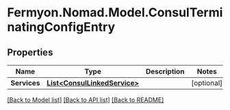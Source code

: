 # Fermyon.Nomad.Model.ConsulTerminatingConfigEntry

## Properties

Name | Type | Description | Notes
------------ | ------------- | ------------- | -------------
**Services** | [**List&lt;ConsulLinkedService&gt;**](ConsulLinkedService.md) |  | [optional] 

[[Back to Model list]](../README.md#documentation-for-models) [[Back to API list]](../README.md#documentation-for-api-endpoints) [[Back to README]](../README.md)

